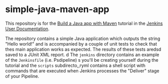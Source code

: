 # simple-java-maven-app

This repository is for the
[Build a Java app with Maven](https://jenkins.io/doc/tutorials/build-a-java-app-with-maven/)
tutorial in the [Jenkins User Documentation](https://jenkins.io/doc/).

The repository contains a simple Java application which outputs the string
"Hello world!" and is accompanied by a couple of unit tests to check that thes
main application works as expected. The results of these tests aredsd saved to a
JUnit XML report.
d
The `jenkins` directory contains an example of the `Jenkinsfile` (i.e. Psdipeline) s
you'll be creating yourself during the tutorial and the `scripts` subdirecto,,ryml
contains a shell script with commands that are executed when Jenkins processes
the "Deliver" stage of your Pipeline.
